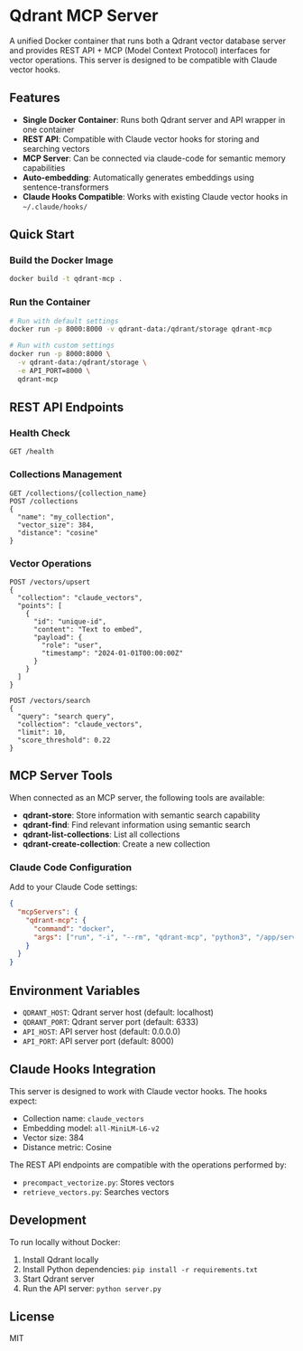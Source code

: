 # Qdrant MCP Server

A unified Docker container that runs both a Qdrant vector database server and provides REST API + MCP (Model Context Protocol) interfaces for vector operations. This server is designed to be compatible with Claude vector hooks.

## Features

- **Single Docker Container**: Runs both Qdrant server and API wrapper in one container
- **REST API**: Compatible with Claude vector hooks for storing and searching vectors
- **MCP Server**: Can be connected via claude-code for semantic memory capabilities
- **Auto-embedding**: Automatically generates embeddings using sentence-transformers
- **Claude Hooks Compatible**: Works with existing Claude vector hooks in `~/.claude/hooks/`

## Quick Start

### Build the Docker Image

```bash
docker build -t qdrant-mcp .
```

### Run the Container

```bash
# Run with default settings
docker run -p 8000:8000 -v qdrant-data:/qdrant/storage qdrant-mcp

# Run with custom settings
docker run -p 8000:8000 \
  -v qdrant-data:/qdrant/storage \
  -e API_PORT=8000 \
  qdrant-mcp
```

## REST API Endpoints

### Health Check
```
GET /health
```

### Collections Management
```
GET /collections/{collection_name}
POST /collections
{
  "name": "my_collection",
  "vector_size": 384,
  "distance": "cosine"
}
```

### Vector Operations
```
POST /vectors/upsert
{
  "collection": "claude_vectors",
  "points": [
    {
      "id": "unique-id",
      "content": "Text to embed",
      "payload": {
        "role": "user",
        "timestamp": "2024-01-01T00:00:00Z"
      }
    }
  ]
}

POST /vectors/search
{
  "query": "search query",
  "collection": "claude_vectors",
  "limit": 10,
  "score_threshold": 0.22
}
```

## MCP Server Tools

When connected as an MCP server, the following tools are available:

- **qdrant-store**: Store information with semantic search capability
- **qdrant-find**: Find relevant information using semantic search
- **qdrant-list-collections**: List all collections
- **qdrant-create-collection**: Create a new collection

### Claude Code Configuration

Add to your Claude Code settings:

```json
{
  "mcpServers": {
    "qdrant-mcp": {
      "command": "docker",
      "args": ["run", "-i", "--rm", "qdrant-mcp", "python3", "/app/server.py", "--mcp"]
    }
  }
}
```

## Environment Variables

- `QDRANT_HOST`: Qdrant server host (default: localhost)
- `QDRANT_PORT`: Qdrant server port (default: 6333)
- `API_HOST`: API server host (default: 0.0.0.0)
- `API_PORT`: API server port (default: 8000)

## Claude Hooks Integration

This server is designed to work with Claude vector hooks. The hooks expect:

- Collection name: `claude_vectors`
- Embedding model: `all-MiniLM-L6-v2`
- Vector size: 384
- Distance metric: Cosine

The REST API endpoints are compatible with the operations performed by:
- `precompact_vectorize.py`: Stores vectors
- `retrieve_vectors.py`: Searches vectors

## Development

To run locally without Docker:

1. Install Qdrant locally
2. Install Python dependencies: `pip install -r requirements.txt`
3. Start Qdrant server
4. Run the API server: `python server.py`

## License

MIT
